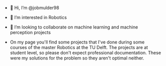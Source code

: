 - 👋 Hi, I’m @jobmulder98
- 👀 I’m interested in Robotics
- 💞️ I’m looking to collaborate on machine learning and machine perception projects

- On my page you'll find some projects that I've done during some courses of the master Robotics at the TU Delft. The projects are at student level, so please don't expect professional documentation. These were my solutions for the problem so they aren't optimal neither.  

<!---
jobmulder98/jobmulder98 is a ✨ special ✨ repository because its `README.md` (this file) appears on your GitHub profile.
You can click the Preview link to take a look at your changes.
--->
